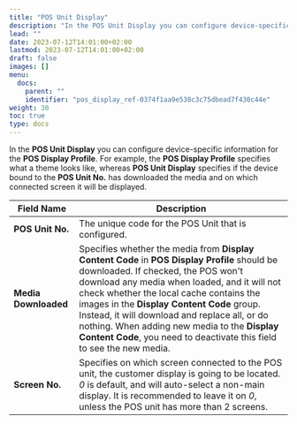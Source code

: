 ```yaml
---
title: "POS Unit Display"
description: "In the POS Unit Display you can configure device-specific information for the POS Display Profile."
lead: ""
date: 2023-07-12T14:01:00+02:00
lastmod: 2023-07-12T14:01:00+02:00
draft: false
images: []
menu:
  docs:
    parent: ""
    identifier: "pos_display_ref-0374f1aa9e538c3c75dbead7f430c44e"
weight: 30
toc: true
type: docs
---
```


In the **POS Unit Display** you can configure device-specific information for the **POS Display Profile**. For example, the **POS Display Profile** specifies what a theme looks like, whereas **POS Unit Display** specifies if the device bound to the **POS Unit No.** has downloaded the media and on which connected screen it will be displayed.

| Field Name      | Description |
| ----------- | ----------- |
| **POS Unit No.**       | The unique code for the POS Unit that is configured.   |
| **Media Downloaded**   | Specifies whether the media from **Display Content Code** in **POS Display Profile** should be downloaded. If checked, the POS won't download any media when loaded, and it will not check whether the local cache contains the images in the **Display Content Code** group. Instead, it will download and replace all, or do nothing. When adding new media to the **Display Content Code**, you need to deactivate this field to see the new media.       |
| **Screen No.**  | Specifies on which screen connected to the POS unit, the customer display is going to be located. *0* is default, and will auto-select a non-main display. It is recommended to leave it on *0*, unless the POS unit has more than 2 screens. |
